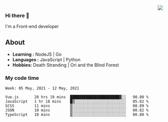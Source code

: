 <img align='right' src="https://github-readme-stats.vercel.app/api?username=strugglebak&show_icons=true">

### Hi there 👋

I'm a Front-end developer

## About

-  **Learning :** NodeJS | Go
-  **Languages :** JavaScript | Python
-  **Hobbies:** Death Stranding | Ori and the Blind Forest

### My code time

<!--START_SECTION:waka-->
```text
Week: 05 May, 2021 - 12 May, 2021

Vue.js       20 hrs 19 mins  ██████████████████████▓░░   90.80 % 
JavaScript   1 hr 18 mins    █▒░░░░░░░░░░░░░░░░░░░░░░░   05.82 % 
SCSS         11 mins         ▒░░░░░░░░░░░░░░░░░░░░░░░░   00.89 % 
JSON         10 mins         ▒░░░░░░░░░░░░░░░░░░░░░░░░   00.82 % 
TypeScript   10 mins         ▒░░░░░░░░░░░░░░░░░░░░░░░░   00.80 % 
```
<!--END_SECTION:waka-->
